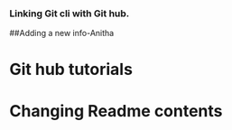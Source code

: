 ### Linking Git cli with Git hub.

##Adding a new info-Anitha

# Git hub tutorials
# Changing Readme contents
